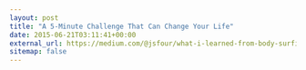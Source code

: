```yaml
---
layout: post
title: "A 5-Minute Challenge That Can Change Your Life"
date: 2015-06-21T03:11:41+00:00
external_url: https://medium.com/@jsfour/what-i-learned-from-body-surfing-a43eb1d3e01c#.b46zgdlvc
sitemap: false
---
```

